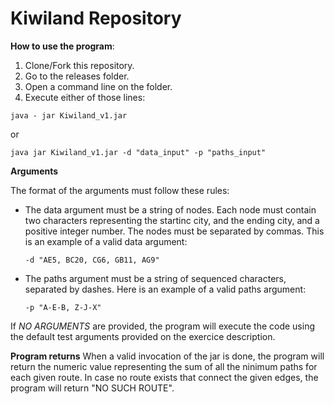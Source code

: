 # Kiwiland Repository

**How to use the program**:
 1. Clone/Fork this repository.
 2. Go to the releases folder.
 3. Open a command line on the folder.
 4. Execute either of those lines:
  ```
  java - jar Kiwiland_v1.jar
  ```
  or
  ```
  java jar Kiwiland_v1.jar -d "data_input" -p "paths_input"
  ```
 
 **Arguments**
 
 The format of the arguments must follow these rules:
  - The data argument must be a string of nodes. Each node must contain two characters representing the startinc city, and the ending city,
    and a positive integer number. The nodes must be separated by commas. This is an example of a valid data argument:
    ```
    -d "AE5, BC20, CG6, GB11, AG9"
    ```
  - The paths argument must be a string of sequenced characters, separated by dashes. Here is an example of a valid paths argument:
    ```
    -p "A-E-B, Z-J-X"
    ```
If *NO ARGUMENTS* are provided, the program will execute the code using the default test arguments provided on the exercice description.

**Program returns**
When a valid invocation of the jar is done, the program will return the numeric value representing the sum of all the ninimum paths for
each given route. In case no route exists that connect the given edges, the program will return "NO SUCH ROUTE".
